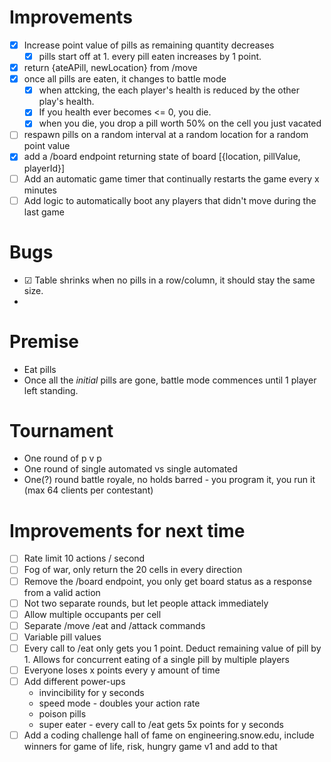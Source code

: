 ﻿# Improvements
- [x] Increase point value of pills as remaining quantity decreases  
  - [x] pills start off at 1.  every pill eaten increases by 1 point.  
- [x] return {ateAPill, newLocation} from /move
- [x] once all pills are eaten, it changes to battle mode
  - [x] when attcking, the each player's health is reduced by the other play's health.  
  - [x] If you health ever becomes <= 0, you die.
  - [x] when you die, you drop a pill worth 50% on the cell you just vacated
- [ ] respawn pills on a random interval at a random location for a random point value
- [x] add a /board endpoint returning state of board [{location, pillValue, playerId}]
- [ ] Add an automatic game timer that continually restarts the game every x minutes
- [ ] Add logic to automatically boot any players that didn't move during the last game

# Bugs
- ☑ Table shrinks when no pills in a row/column, it should stay the same size.
- 

# Premise
- Eat pills
- Once all the *initial* pills are gone, battle mode commences until 1 player left standing.

# Tournament
- One round of p v p
- One round of single automated vs single automated
- One(?) round battle royale, no holds barred - you program it, you run it (max 64 clients per contestant)

# Improvements for next time
- [ ] Rate limit 10 actions / second
- [ ] Fog of war, only return the 20 cells in every direction
- [ ] Remove the /board endpoint, you only get board status as a response from a valid action
- [ ] Not two separate rounds, but let people attack immediately
- [ ] Allow multiple occupants per cell
- [ ] Separate /move /eat and /attack commands
- [ ] Variable pill values
- [ ] Every call to /eat only gets you 1 point.  Deduct remaining value of pill by 1.  Allows for concurrent eating of a single pill by multiple players
- [ ] Everyone loses x points every y amount of time
- [ ] Add different power-ups 
    - invincibility for y seconds
    - speed mode - doubles your action rate
    - poison pills
    - super eater - every call to /eat gets 5x points for y seconds
- [ ] Add a coding challenge hall of fame on engineering.snow.edu, include winners for game of life, risk, hungry game v1 and add to that
